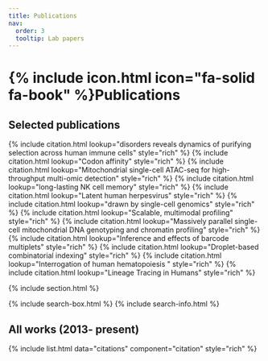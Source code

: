 ```yaml
---
title: Publications
nav:
  order: 3
  tooltip: Lab papers
---
```


# {% include icon.html icon="fa-solid fa-book" %}Publications


## Selected publications
{% include citation.html lookup="disorders reveals dynamics of purifying selection across human immune cells" style="rich" %}
{% include citation.html lookup="Codon affinity" style="rich" %}
{% include citation.html lookup="Mitochondrial single-cell ATAC-seq for high-throughput multi-omic detection" style="rich" %}
{% include citation.html lookup="long-lasting NK cell memory" style="rich" %}
{% include citation.html lookup="Latent human herpesvirus" style="rich" %}
{% include citation.html lookup="drawn by single-cell genomics" style="rich" %}
{% include citation.html lookup="Scalable, multimodal profiling" style="rich" %}
{% include citation.html lookup="Massively parallel single-cell mitochondrial DNA genotyping and chromatin profiling" style="rich" %}
{% include citation.html lookup="Inference and effects of barcode multiplets" style="rich" %}
{% include citation.html lookup="Droplet-based combinatorial indexing" style="rich" %}
{% include citation.html lookup="Interrogation of human hematopoiesis " style="rich" %}
{% include citation.html lookup="Lineage Tracing in Humans" style="rich" %}


{% include section.html %}

{% include search-box.html %}
{% include search-info.html %}

## All works (2013- present)

{% include list.html data="citations" component="citation" style="rich" %}


